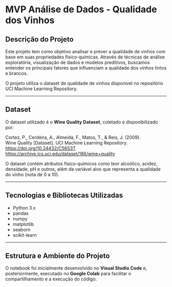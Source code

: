 
# MVP Análise de Dados - Qualidade dos Vinhos

## Descrição do Projeto

Este projeto tem como objetivo analisar e prever a qualidade de vinhos com base em suas propriedades físico-químicas. Através de técnicas de análise exploratória, visualização de dados e modelos preditivos, buscamos entender os principais fatores que influenciam a qualidade dos vinhos tintos e brancos.

O projeto utiliza o dataset de qualidade de vinhos disponível no repositório UCI Machine Learning Repository.

---

## Dataset

O dataset utilizado é o **Wine Quality Dataset**, coletado e disponibilizado por:

Cortez, P., Cerdeira, A., Almeida, F., Matos, T., & Reis, J. (2009).  
Wine Quality [Dataset]. UCI Machine Learning Repository.  
https://doi.org/10.24432/C56S3T  
https://archive.ics.uci.edu/dataset/186/wine+quality

O dataset contém atributos físico-químicos como teor alcoólico, acidez, densidade, pH e outros, além da variável alvo que representa a qualidade do vinho (nota de 0 a 10).

---

## Tecnologias e Bibliotecas Utilizadas

- Python 3.x  
- pandas  
- numpy  
- matplotlib  
- seaborn  
- scikit-learn  

---

## Estrutura e Ambiente do Projeto

O notebook foi inicialmente desenvolvido no **Visual Studio Code** e, posteriormente, executado no **Google Colab** para facilitar o compartilhamento e a execução do código.

